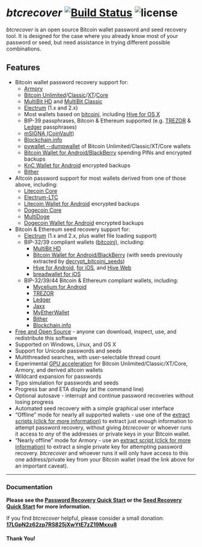 # *btcrecover* [![Build Status](https://travis-ci.org/gurnec/btcrecover.svg?branch=master)](https://travis-ci.org/gurnec/btcrecover) ![license](https://img.shields.io/badge/license-GPLv2-blue.svg) #

*btcrecover* is an open source Bitcoin wallet password and seed recovery tool. It is designed for the case where you already know most of your password or seed, but need assistance in trying different possible combinations.

## Features ##

 * Bitcoin wallet password recovery support for:
     * [Armory](https://btcarmory.com/)
     * [Bitcoin Unlimited](https://www.bitcoinunlimited.info/)/[Classic](https://bitcoinclassic.com/)/[XT](https://bitcoinxt.software/)/[Core](https://bitcoincore.org/)
     * [MultiBit HD](https://multibit.org/) and [MultiBit Classic](https://multibit.org/help/v0.5/help_contents.html)
     * [Electrum](https://electrum.org/) (1.x and 2.x)
     * Most wallets based on [bitcoinj](https://bitcoinj.github.io/), including [Hive for OS X](https://github.com/hivewallet/hive-mac/wiki/FAQ)
     * BIP-39 passphrases, Bitcoin & Ethereum supported (e.g. [TREZOR](https://www.bitcointrezor.com/) & [Ledger](https://www.ledgerwallet.com/) passphrases)
     * [mSIGNA (CoinVault)](https://ciphrex.com/products/)
     * [Blockchain.info](https://blockchain.info/wallet)
     * [pywallet --dumpwallet](https://github.com/jackjack-jj/pywallet) of Bitcoin Unlimited/Classic/XT/Core wallets
     * [Bitcoin Wallet for Android/BlackBerry](https://play.google.com/store/apps/details?id=de.schildbach.wallet) spending PINs and encrypted backups
     * [KnC Wallet for Android](https://github.com/kncgroup/bitcoin-wallet) encrypted backups
     * [Bither](https://bither.net/)
 * Altcoin password support for most wallets derived from one of those above, including:
     * [Litecoin Core](https://litecoin.org/)
     * [Electrum-LTC](https://electrum-ltc.org/)
     * [Litecoin Wallet for Android](https://litecoin.org/) encrypted backups
     * [Dogecoin Core](http://dogecoin.com/)
     * [MultiDoge](http://multidoge.org/)
     * [Dogecoin Wallet for Android](http://dogecoin.com/) encrypted backups
 * Bitcoin & Ethereum seed recovery support for:
     * [Electrum](https://electrum.org/) (1.x and 2.x, plus wallet file loading support)
     * BIP-32/39 compliant wallets ([bitcoinj](https://bitcoinj.github.io/)), including:
         * [MultiBit HD](https://multibit.org/)
         * [Bitcoin Wallet for Android/BlackBerry](https://play.google.com/store/apps/details?id=de.schildbach.wallet) (with seeds previously extracted by [decrypt\_bitcoinj\_seeds](https://github.com/gurnec/decrypt_bitcoinj_seed))
         * [Hive for Android](https://play.google.com/store/apps/details?id=com.hivewallet.hive.cordova), [for iOS](https://github.com/hivewallet/hive-ios), and [Hive Web](https://hivewallet.com/)
         * [breadwallet for iOS](https://breadwallet.com/)
     * BIP-32/39/44 Bitcoin & Ethereum compliant wallets, including:
         * [Mycelium for Android](https://wallet.mycelium.com/)
         * [TREZOR](https://www.bitcointrezor.com/)
         * [Ledger](https://www.ledgerwallet.com/)
         * [Jaxx](https://jaxx.io/)
         * [MyEtherWallet](https://www.myetherwallet.com/)
         * [Bither](https://bither.net/)
         * [Blockchain.info](https://blockchain.info/wallet)
 * [Free and Open Source](http://en.wikipedia.org/wiki/Free_and_open-source_software) - anyone can download, inspect, use, and redistribute this software
 * Supported on Windows, Linux, and OS X
 * Support for Unicode passwords and seeds
 * Multithreaded searches, with user-selectable thread count
 * Experimental [GPU acceleration](docs/GPU_Acceleration.md) for Bitcoin Unlimited/Classic/XT/Core, Armory, and derived altcoin wallets
 * Wildcard expansion for passwords
 * Typo simulation for passwords and seeds
 * Progress bar and ETA display (at the command line)
 * Optional autosave - interrupt and continue password recoveries without losing progress
 * Automated seed recovery with a simple graphical user interface
 * “Offline” mode for nearly all supported wallets - use one of the [extract scripts (click for more information)](docs/Extract_Scripts.md) to extract just enough information to attempt password recovery, without giving *btcrecover* or whoever runs it access to *any* of the addresses or private keys in your Bitcoin wallet.
 * “Nearly offline” mode for Armory - use an [extract script (click for more information)](docs/Extract_Scripts.md) to extract a single private key for attempting password recovery. *btcrecover* and whoever runs it will only have access to this one address/private key from your Bitcoin wallet (read the link above for an important caveat).

----------

### Documentation ###

**Please see the [Password Recovery Quick Start](TUTORIAL.md#btcrecover-tutorial) or the [Seed Recovery Quick Start](docs/Seedrecover_Quick_Start_Guide.md) for more information.**

If you find *btcrecover* helpful, please consider a small donation:
**[17LGpN2z62zp7RS825jXwYtE7zZ19Mxxu8](bitcoin:17LGpN2z62zp7RS825jXwYtE7zZ19Mxxu8?label=btcrecover)**

#### Thank You! ####

